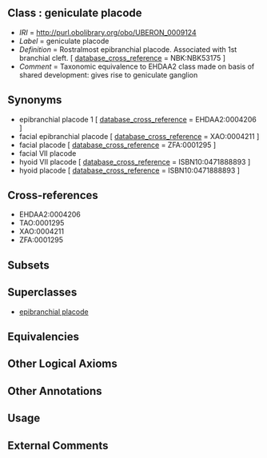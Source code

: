
## Class : geniculate placode

 * *IRI* = http://purl.obolibrary.org/obo/UBERON_0009124
 * *Label* = geniculate placode
 * *Definition* = Rostralmost epibranchial placode. Associated with 1st branchial cleft. [ [database_cross_reference](../../ef/oboInOwl#hasDbXref.md) = NBK:NBK53175 ]
 * *Comment* = Taxonomic equivalence to EHDAA2 class made on basis of shared development: gives rise to geniculate ganglion

## Synonyms

 * epibranchial placode 1 [ [database_cross_reference](../../ef/oboInOwl#hasDbXref.md) = EHDAA2:0004206 ]
 * facial epibranchial placode [ [database_cross_reference](../../ef/oboInOwl#hasDbXref.md) = XAO:0004211 ]
 * facial placode [ [database_cross_reference](../../ef/oboInOwl#hasDbXref.md) = ZFA:0001295 ]
 * facial VII placode
 * hyoid VII placode [ [database_cross_reference](../../ef/oboInOwl#hasDbXref.md) = ISBN10:0471888893 ]
 * hyoid placode [ [database_cross_reference](../../ef/oboInOwl#hasDbXref.md) = ISBN10:0471888893 ]

## Cross-references

 * EHDAA2:0004206
 * TAO:0001295
 * XAO:0004211
 * ZFA:0001295

## Subsets


## Superclasses

 * [epibranchial placode](../../UBERON/78/UBERON_0003078.md)

## Equivalencies


## Other Logical Axioms


## Other Annotations


## Usage


## External Comments

